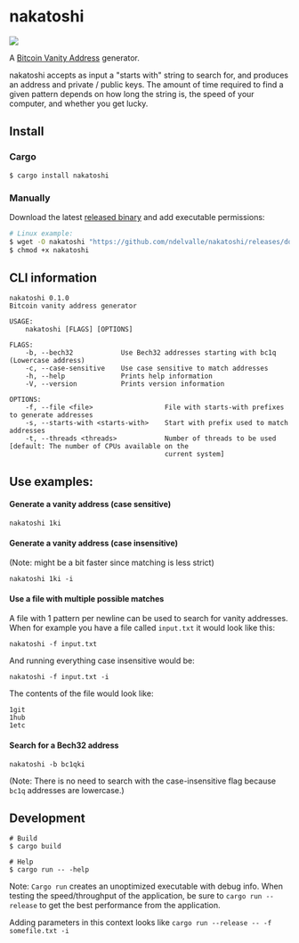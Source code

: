# nakatoshi

[![](https://github.com/ndelvalle/nakatoshi/workflows/Rust/badge.svg)](https://github.com/ndelvalle/nakatoshi/actions?query=workflow%3ARust)

A [Bitcoin Vanity Address](https://github.com/bitcoinbook/bitcoinbook/blob/develop/ch04.asciidoc#vanity-addresses) generator.

nakatoshi accepts as input a "starts with" string to search for, and produces an address and private / public keys. The amount of time required to find a given pattern depends on how long the string is, the speed of your computer, and whether you get lucky.

## Install


### Cargo

```
$ cargo install nakatoshi
```

### Manually

Download the latest [released binary](https://github.com/ndelvalle/nakatoshi/releases)
and add executable permissions:

```bash
# Linux example:
$ wget -O nakatoshi "https://github.com/ndelvalle/nakatoshi/releases/download/v0.1.1/nakatoshi-linux-amd64"
$ chmod +x nakatoshi
```

## CLI information


```
nakatoshi 0.1.0
Bitcoin vanity address generator

USAGE:
    nakatoshi [FLAGS] [OPTIONS]

FLAGS:
    -b, --bech32            Use Bech32 addresses starting with bc1q (Lowercase address)
    -c, --case-sensitive    Use case sensitive to match addresses
    -h, --help              Prints help information
    -V, --version           Prints version information

OPTIONS:
    -f, --file <file>                  File with starts-with prefixes to generate addresses
    -s, --starts-with <starts-with>    Start with prefix used to match addresses
    -t, --threads <threads>            Number of threads to be used [default: The number of CPUs available on the
                                       current system]
```


## Use examples:

#### Generate a vanity address (case sensitive)
```shell
nakatoshi 1ki
```

#### Generate a vanity address (case insensitive)

(Note: might be a bit faster since matching is less strict)
```shell
nakatoshi 1ki -i
```

#### Use a file with multiple possible matches
A file with 1 pattern per newline can be used to search for vanity addresses.
When for example you have a file called `input.txt` it would look like this:
```shell
nakatoshi -f input.txt
```
And running everything case insensitive would be:
```shell
nakatoshi -f input.txt -i
```
The contents of the file would look like:
```
1git
1hub
1etc
```

#### Search for a Bech32 address
```shell
nakatoshi -b bc1qki
```
(Note: There is no need to search with the case-insensitive flag because `bc1q` addresses are lowercase.)

## Development

```shell
# Build
$ cargo build

# Help
$ cargo run -- -help
```

Note: `Cargo run` creates an unoptimized executable with debug info.
When testing the speed/throughput of the application, be sure to `cargo run --release` to get the best performance from the application.

Adding parameters in this context looks like `cargo run --release -- -f somefile.txt -i`
